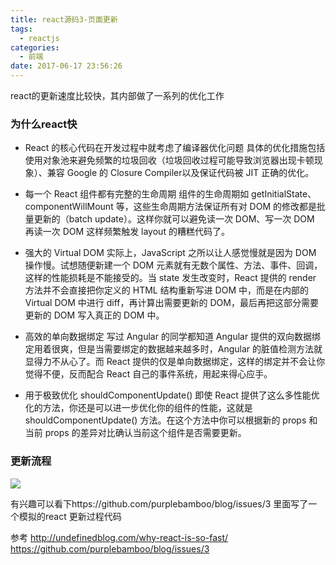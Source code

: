 ```yaml
---
title: react源码3-页面更新
tags:
  - reactjs
categories:
  - 前端
date: 2017-06-17 23:56:26
---
```


react的更新速度比较快，其内部做了一系列的优化工作

### 为什么react快
- React 的核心代码在开发过程中就考虑了编译器优化问题
具体的优化措施包括使用对象池来避免频繁的垃圾回收（垃圾回收过程可能导致浏览器出现卡顿现象）、兼容 Google 的 Closure Compiler以及保证代码被 JIT 正确的优化。

- 每一个 React 组件都有完整的生命周期
组件的生命周期如 getInitialState、componentWillMount 等，这些生命周期方法保证所有对 DOM 的修改都是批量更新的（batch update）。这样你就可以避免读一次 DOM、写一次 DOM 再读一次 DOM 这样频繁触发 layout 的糟糕代码了。

- 强大的 Virtual DOM
实际上，JavaScript 之所以让人感觉慢就是因为 DOM 操作慢。试想随便新建一个 DOM 元素就有无数个属性、方法、事件、回调，这样的性能损耗是不能接受的。当 state 发生改变时，React 提供的 render 方法并不会直接把你定义的 HTML 结构重新写进 DOM 中，而是在内部的 Virtual DOM 中进行 diff，再计算出需要更新的 DOM，最后再把这部分需要更新的 DOM 写入真正的 DOM 中。

- 高效的单向数据绑定
写过 Angular 的同学都知道 Angular 提供的双向数据绑定用着很爽，但是当需要绑定的数据越来越多时，Angular 的脏值检测方法就显得力不从心了。而 React 提供的仅是单向数据绑定，这样的绑定并不会让你觉得不便，反而配合 React 自己的事件系统，用起来得心应手。

- 用于极致优化 shouldComponentUpdate()
即使 React 提供了这么多性能优化的方法，你还是可以进一步优化你的组件的性能，这就是 shouldComponentUpdate() 方法。在这个方法中你可以根据新的 props 和当前 props 的差异对比确认当前这个组件是否需要更新。

### 更新流程
![](/images/react/update_1.png)


有兴趣可以看下https://github.com/purplebamboo/blog/issues/3
里面写了一个模拟的react 更新过程代码

参考
http://undefinedblog.com/why-react-is-so-fast/
https://github.com/purplebamboo/blog/issues/3


